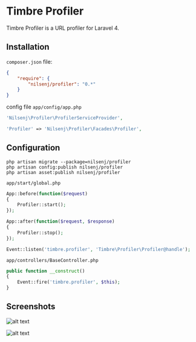 # Timbre Profiler

Timbre Profiler is a URL profiler for Laravel 4.


## Installation

`composer.json` file:

```json
{
    "require": {
        "nilsenj/profiler": "0.*"
    }
}
```

config file `app/config/app.php`

```php
'Nilsenj\Profiler\ProfilerServiceProvider',
```

```php
'Profiler' => 'Nilsenj\Profiler\Facades\Profiler',
```

## Configuration

```
php artisan migrate --package=nilsenj/profiler
php artisan config:publish nilsenj/profiler
php artisan asset:publish nilsenj/profiler
```


`app/start/global.php`
```php 
App::before(function($request)
{
	Profiler::start();
});

App::after(function($request, $response)
{
    Profiler::stop();
});

Event::listen('timbre.profiler', 'Timbre\Profiler\Profiler@handle');
```

`app/controllers/BaseController.php`
```php
public function __construct()
{
	Event::fire('timbre.profiler', $this);
}
```


## Screenshots

![alt text](http://oi60.tinypic.com/o9im54.jpg "Screenshot")

![alt text](http://oi62.tinypic.com/iz7ujl.jpg "Screenshot")